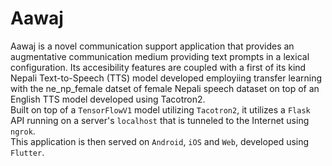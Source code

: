 # Aawaj
Aawaj is a novel communication support application that provides an augmentative communication medium providing text prompts in a lexical configuration. Its accesibility features are coupled with a first of its kind Nepali Text-to-Speech (TTS) model developed employiing transfer learning with the ne_np_female datset of female Nepali speech dataset on top of an English TTS model developed using Tacotron2. <br/>
Built on top of a ```TensorFlowV1``` model utilizing ```Tacotron2```, it utilizes a ```Flask``` API running on a server's ```localhost``` that is tunneled to the Internet using ```ngrok```. <br/>
This application is then served on ```Android```, ```iOS``` and ```Web```, developed using ```Flutter```.
